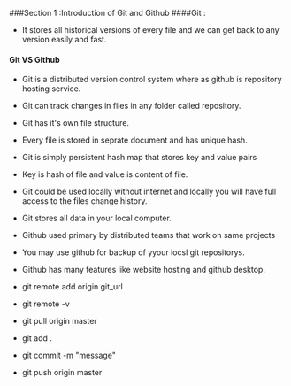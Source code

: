 ###Section 1 :Introduction of Git and Github 
####Git :
- It stores all historical versions of every file and we can get back to any version easily and fast.


#### Git VS Github 
- Git is a distributed version control system where as github is repository hosting service.
- Git can track changes in files in any folder called repository.
- Git has it's own file structure.
- Every file is stored in seprate document and has unique hash.
- Git is simply persistent hash map that stores key and value pairs
- Key is hash of file and value is content of file.
- Git could be used locally without internet and locally you will have full access to the files change history.
- Git stores all data in your local computer.
- Github used primary by distributed teams that work on same projects
- You may use github for backup of yyour locsl git repositorys.
- Github has many features like website hosting and github desktop.

- git remote add origin git_url
- git remote -v
- git pull origin master
- git add .
- git commit -m "message"
- git push origin master


